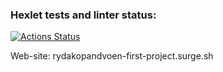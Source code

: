 ### Hexlet tests and linter status:
[![Actions Status](https://github.com/temasemyonov678gh/layout-designer-project-lvl1/workflows/hexlet-check/badge.svg)](https://github.com/temasemyonov678gh/layout-designer-project-lvl1/actions)

Web-site: rydakopandvoen-first-project.surge.sh